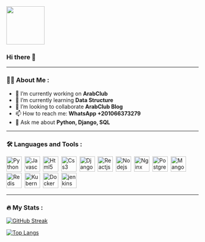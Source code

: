 <div id="header">
  <img src="https://media.giphy.com/media/bGgsc5mWoryfgKBx1u/giphy.gif" width="100"/>
  <h3>Hi there 👋</h3>
</div>

---

### :man_technologist: About Me :
<!--
**islam-kamel/islam-kamel** is a ✨ _special_ ✨ repository because its `README.md` (this file) appears on your GitHub profile.

Here are some ideas to get you started:
- 👯 I’m looking to collaborate on ...
- 🤔 I’m looking for help with ...
- 💬 Ask me about ...
- 📫 How to reach me: ...
- 😄 Pronouns: ...
- ⚡ Fun fact: ...
-->

- 🔭 I’m currently working on  **ArabClub**
- 🌱 I’m currently learning  **Data Structure**
- 👯 I’m looking to collaborate **ArabClub Blog**
- 📫 How to reach me: **WhatsApp +201066373279**
- 💬 Ask me about **Python, Django, SQL**
---

### :hammer_and_wrench: Languages and Tools :
<div>
  <img src="https://cdn.jsdelivr.net/gh/devicons/devicon/icons/python/python-original.svg" title="Python" width="40" height="40"/>&nbsp;
  <img src="https://cdn.jsdelivr.net/gh/devicons/devicon/icons/javascript/javascript-plain.svg" title="Javascript" width="40" height="40"/>&nbsp;
  <img src="https://cdn.jsdelivr.net/gh/devicons/devicon/icons/html5/html5-original.svg" title="Html5" width="40" height="40"/>&nbsp;
  <img src="https://cdn.jsdelivr.net/gh/devicons/devicon/icons/css3/css3-original.svg" title="Css3" width="40" height="40"/>&nbsp;
  <img src="https://cdn.jsdelivr.net/gh/devicons/devicon/icons/django/django-plain-wordmark.svg" title="Django" width="40" height="40"/>&nbsp;
  <img src="https://cdn.jsdelivr.net/gh/devicons/devicon/icons/react/react-original.svg" title="Reactjs" width="40" height="40"/>&nbsp;
  <img src="https://cdn.jsdelivr.net/gh/devicons/devicon/icons/nodejs/nodejs-original.svg" title="Nodejs" width="40" height="40"/>&nbsp;
  <img src="https://cdn.jsdelivr.net/gh/devicons/devicon/icons/nginx/nginx-original.svg" title="Nginx" width="40" height="40"/>&nbsp;
  <img src="https://cdn.jsdelivr.net/gh/devicons/devicon/icons/postgresql/postgresql-original.svg" title="Postgresql" width="40" height="40"/>&nbsp;
  <img src="https://cdn.jsdelivr.net/gh/devicons/devicon/icons/mongodb/mongodb-original-wordmark.svg" title="MangoDb" width="40" height="40"/>&nbsp;
  <img src="https://cdn.jsdelivr.net/gh/devicons/devicon/icons/redis/redis-original.svg" title="Redis" width="40" height="40"/>&nbsp;
  <img src="https://cdn.jsdelivr.net/gh/devicons/devicon/icons/kubernetes/kubernetes-plain.svg" title="Kubernetes" width="40" height="40"/>&nbsp;
  <img src="https://cdn.jsdelivr.net/gh/devicons/devicon/icons/docker/docker-original-wordmark.svg" title="Docker" width="40" height="40"/>&nbsp;
  <img src="https://cdn.jsdelivr.net/gh/devicons/devicon/icons/jenkins/jenkins-original.svg" title="jenkins" width="40" height="40"/>&nbsp;
</div>

---

### :fire: My Stats :

[![GitHub Streak](https://github-readme-streak-stats.herokuapp.com/?user=islam-kamel&theme=chartreuse-dark)](https://git.io/streak-stats)

[![Top Langs](https://github-readme-stats.vercel.app/api/top-langs/?username=islam-kamel&layout=compact&theme=vision-friendly-dark)](https://github.com/anuraghazra/github-readme-stats)

